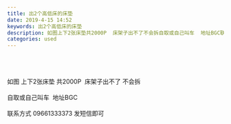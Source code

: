```yaml
---
title: 出2个高低床的床垫
date: 2019-4-15 14:52
keywords: 出2个高低床的床垫
description: 如图上下2张床垫共2000P  床架子出不了不会拆自取或自己叫车  地址BGC联系方式09661333373发短信即可
categories: used
---
```

<td class="t_f" id="postmessage_3504734">

<br/>
<br/>
<img alt="" border="0" class="zoom" data-cf-modified-8bb63e0e50bcecdf05943ce9-="" file="http://www.flw.ph/data/appbyme/upload/image/201904/15/jrOgDlgmn1XW.jpg" id="aimg_VMdCX" lazyloadthumb="1" onclick="" onmouseover="" src="http://www.flw.ph/data/appbyme/upload/image/201904/15/jrOgDlgmn1XW.jpg"/><br/>
<br/>
如图 上下2张床垫 共2000P  床架子出不了 不会拆 <br/>
<br/>
自取或自己叫车  地址BGC <br/>
<br/>
联系方式 09661333373 发短信即可 <br/>
<br/>
<br/>
</td>

